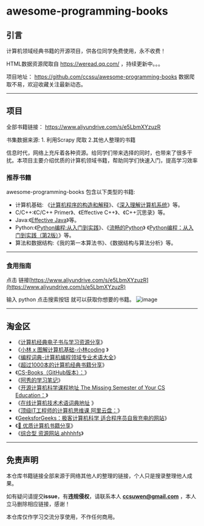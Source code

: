 # awesome-programming-books

## 引言

计算机领域经典书籍的开源项目，供各位同学免费使用，永不收费！

HTML数据资源爬取自 https://weread.qq.com/  ，持续更新中。。。 

项目地址： https://github.com/ccssu/awesome-programming-books  数据爬取不易，欢迎收藏关注最新动态。

-------


## 项目

全部书籍链接： <https://www.aliyundrive.com/s/e5LbmXYzuzR>

书集数据来源: 1. 利用Scrapy 爬取 2.其他人整理的书籍

信息时代，网络上充斥着各种资源。给同学们带来选择的同时，也带来了很多干扰。本项目主要介绍优质的计算机领域书籍，帮助同学们快速入门，提高学习效率
### 推荐书籍
awesome-programming-books 包含以下类型的书籍:

- 计算机基础: 《[计算机程序的构造和解释](https://awesome-programming-books.github.io/computer-system/%E8%AE%A1%E7%AE%97%E6%9C%BA%E7%A8%8B%E5%BA%8F%E7%9A%84%E6%9E%84%E9%80%A0%E5%92%8C%E8%A7%A3%E9%87%8A%EF%BC%88%E7%AC%AC2%E7%89%88%EF%BC%89.pdf)》、《[深入理解计算机系统](https://awesome-programming-books.github.io/computer-system/%E6%B7%B1%E5%85%A5%E7%90%86%E8%A7%A3%E8%AE%A1%E7%AE%97%E6%9C%BA%E7%B3%BB%E7%BB%9F.pdf)》等。
- C/C++:《C/C++ Primer》、《Effective C++》、《C++沉思录》等。
- Java:《[Effective Java](https://awesome-programming-books.github.io/java/Effective%20Java%20%E4%B8%AD%E6%96%87%E7%89%88%EF%BC%88%E7%AC%AC2%E7%89%88%EF%BC%89.pdf)》等。
- Python:《[Python编程:从入门到实践](https://awesome-programming-books.github.io/python/Python%E7%BC%96%E7%A8%8B%EF%BC%9A%E4%BB%8E%E5%85%A5%E9%97%A8%E5%88%B0%E5%AE%9E%E8%B7%B5.pdf)》、《[流畅的Python](https://www.aliyundrive.com/s/7s9VTwWGkfe)》 《[Python编程：从入门到实践（第2版）](https://www.aliyundrive.com/s/XLzSgmvtWPy)》等。
- 算法和数据结构:《我的第一本算法书》、《数据结构与算法分析》等。

-------

### 食用指南 

点击 链接[https://www.aliyundrive.com/s/e5LbmXYzuzR](https://www.aliyundrive.com/s/e5LbmXYzuzR) 

输入 python 点击搜索按钮 就可以获取你想要的书籍。
![image](https://github.com/ccssu/awesome-programming-books/assets/109639975/12ce8d7a-dcd2-4b38-b141-f2b8d2d4927e)

-------

## 淘金区

- 《[计算机经典电子书与学习资源分享](https://gitee.com/grindgold/pdf)》
-  《[小林 x 图解计算机基础-小林coding](https://xiaolincoding.com/) 》
- 《[编程词典-计算机编程领域专业术语大全](http://dict.code-nav.cn/)》
- 《[超过1000本的计算机经典书籍分享](https://gitee.com/ForthEspada/CS-Books)》 
-  《[CS-Books（GitHub版本）：](https://github.com/forthespada/CS-Books)》
- 《[阿秀的学习笔记](https://interviewguide.cn/)》
-  《[开源计算机科学课程地址 The Missing Semester of Your CS Education：](https://missing-semester-cn.github.io/)》
-  《[在线计算机技术术语词典地址](https://techterms.com/) 》
-  《[顶级IT工程师的计算机思维课 阿里云盘：](https://www.aliyundrive.com/s/N6QQDj7sgxF)》
-  《[GeeksforGeeks：极客计算机科学 适合程序员自我充电的网站](https://www.geeksforgeeks.org/)》
-  《[🎉 优质计算机书籍分享](https://github.com/cunyu1943/ebooks)》
- 《[综合型 资源网站 ahhhhfs](https://www.ahhhhfs.com/)》



-------


## 免责声明

本仓库书籍链接全部来源于网络其他人的整理的链接，个人只是搜录整理他人成果。

如有疑问请提交**issue**，有**违规侵权**，请联系本人 **ccsuwen@gmail.com** ，本人立马删除相应链接，感谢！

本仓库仅作学习交流分享使用，不作任何商用。

